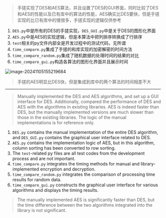 > 手搓实现了DES和AES算法，并且设置了DES的GUI界面，同时比较了DES和AES的性能以及已有库中的算法的性能，AES确实比DES要快，但是手搓实现的比已有库中的慢很多，手搓实现的逻辑仅供参考

1. `DES.py`中是所有的DES的手搓实现，`DES_GUI.py`中是关于DES的图形化界面
2. `AES.py`中是AES的实现逻辑，但是本算法中把列排序转换成了行排序
3. `test`相关的py文件内部全是开发过程中的测试代码，无所谓
4. `time_compare.py`集成了手搓的和库实现的加密解密的时间方法
5. `time_compare_random.py`集成了随机数据的处理时间的结果的对比
6. `time_compare_gui.py`构造各算法的图形化界面并且展示时间

![image-20241105155219684](https://github.com/Zhong0118/DES_AES/tree/main/assets/image-20241105155219684.png)

> 手搓的AES明显比DES快，但是集成到库中的两个算法的时间相差不大

---

> Manually implemented the DES and AES algorithms, and set up a GUI interface for DES. Additionally, compared the performance of DES and AES with the algorithms in existing libraries. AES is indeed faster than DES, but the manually implemented versions are much slower than those in the existing libraries. The logic of the manual implementations is for reference only.

1. `DES.py` contains the manual implementation of the entire DES algorithm, and `DES_GUI.py` contains the graphical user interface related to DES.
2. `AES.py` contains the implementation logic of AES, but in this algorithm, column sorting has been converted to row sorting.
3. The `test`-related py files are all test codes from the development process and are not important.
4. `time_compare.py` integrates the timing methods for manual and library-implemented encryption and decryption.
5. `time_compare_random.py` integrates the comparison of processing time results for random data.
6. `time_compare_gui.py` constructs the graphical user interface for various algorithms and displays the timing results.

> The manually implemented AES is significantly faster than DES, but the time difference between the two algorithms integrated into the library is not significant.
